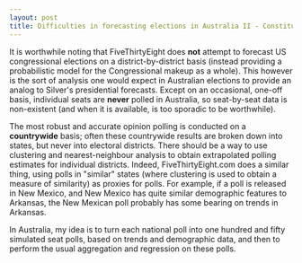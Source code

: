 ```yaml
---
layout: post
title: Difficulties in forecasting elections in Australia II - Constituency sizes
---
```



It is worthwhile noting that FiveThirtyEight does **not** attempt to forecast US congressional elections on a district-by-district basis (instead providing a probabilistic model for the Congressional makeup as a whole). This however is the sort of analysis one would expect in Australian elections to provide an analog to Silver's presidential forecasts. Except on an occasional, one-off basis, individual seats are **never** polled in Australia, so seat-by-seat data is non-existent (and when it is available, is too sporadic to be worthwhile).

The most robust and accurate opinion polling is conducted on a **countrywide** basis; often these countrywide results are broken down into states, but never into electoral districts. There should be a way to use clustering and nearest-neighbour analysis to obtain extrapolated polling estimates for individual districts. Indeed, FiveThirtyEight.com does a similar thing, using polls in "similar" states (where clustering is used to obtain a measure of similarity) as proxies for polls. For example, if a poll is released in New Mexico, and New Mexico has quite similar demographic features to Arkansas, the New Mexican poll probably has some bearing on trends in Arkansas. 

In Australia, my idea is to turn each national poll into one hundred and fifty simulated seat polls, based on trends and demographic data, and then to perform the usual aggregation and regression on these polls. 
